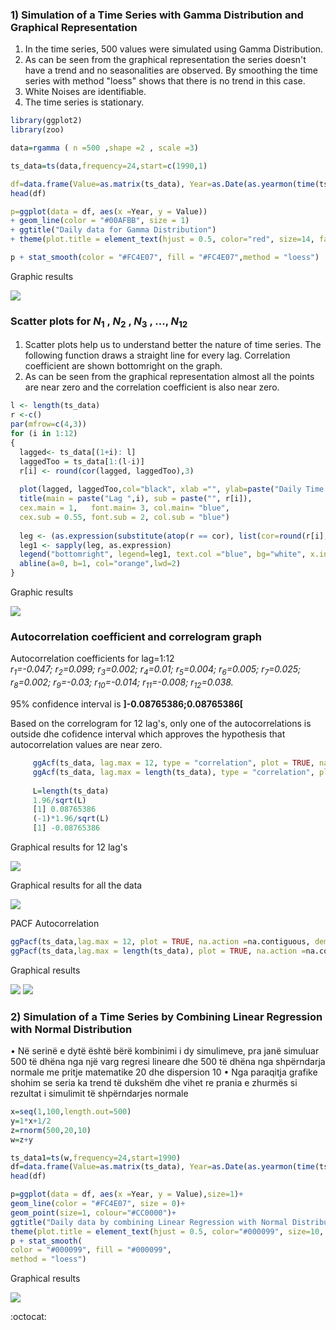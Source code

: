 ### 1) Simulation of a Time Series with Gamma Distribution and Graphical Representation

1) In the time series, 500 values were simulated using Gamma Distribution.
2) As can be seen from the graphical representation the series doesn't have a trend and no seasonalities are observed. By smoothing the time series with method "loess" shows that there is no trend in this case.
3) White Noises are identifiable.
4) The time series is stationary.


```R
library(ggplot2)
library(zoo)

data=rgamma ( n =500 ,shape =2 , scale =3)

ts_data=ts(data,frequency=24,start=c(1990,1)

df=data.frame(Value=as.matrix(ts_data), Year=as.Date(as.yearmon(time(ts_data))))
head(df)

p=ggplot(data = df, aes(x =Year, y = Value))
+ geom_line(color = "#00AFBB", size = 1) 
+ ggtitle("Daily data for Gamma Distribution")
+ theme(plot.title = element_text(hjust = 0.5, color="red", size=14, face="bold.italic"))

p + stat_smooth(color = "#FC4E07", fill = "#FC4E07",method = "loess")
```

Graphic results

 ![](gamma-series-graphic.png)


### Scatter plots for *N*<sub>1</sub> , *N*<sub>2</sub> , *N*<sub>3</sub> , ..., *N*<sub>12</sub>   
1)	Scatter plots help us to understand better the nature of time series. The following function draws a straight line for every lag.       Correlation coefficient are shown bottomright on the graph.
2)  As can be seen from the graphical representation almost all the points are near zero and the correlation coefficient is also near zero.

```R
l <- length(ts_data)
r <-c()
par(mfrow=c(4,3))
for (i in 1:12)
{
  lagged<- ts_data[(1+i): l]
  laggedToo = ts_data[1:(l-i)]
  r[i] <- round(cor(lagged, laggedToo),3)
  
  plot(lagged, laggedToo,col="black", xlab ="", ylab=paste("Daily Time Series Lag",i))
  title(main = paste("Lag ",i), sub = paste("", r[i]),
  cex.main = 1,   font.main= 3, col.main= "blue",
  cex.sub = 0.55, font.sub = 2, col.sub = "blue")
  
  leg <- (as.expression(substitute(atop(r == cor), list(cor=round(r[i],3)))))
  leg1 <- sapply(leg, as.expression)
  legend("bottomright", legend=leg1, text.col ="blue", bg="white", x.intersp=0)
  abline(a=0, b=1, col="orange",lwd=2)    
}
```

Graphic results

 ![](scatter-plot-gamma.png)

### Autocorrelation coefficient and correlogram graph

Autocorrelation coefficients for lag=1:12         
    *r<sub>1</sub>=-0.047;* *r<sub>2</sub>=0.099;* *r<sub>3</sub>=0.002;* *r<sub>4</sub>=0.01;* *r<sub>5</sub>=0.004;*         *r<sub>6</sub>=0.005;* *r<sub>7</sub>=0.025;* *r<sub>8</sub>=0.002;* *r<sub>9</sub>=-0.03;* *r<sub>10</sub>=-0.014;*     *r<sub>11</sub>=-0.008;* *r<sub>12</sub>=0.038.*
     
95% confidence interval is <b>]-0.08765386;0.08765386[</b>
    
 Based on the correlogram for 12 lag's, only one of the autocorrelations is outside dhe cofidence interval which approves the 
 hypothesis that autocorrelation values are near zero. 
 

```R  
     ggAcf(ts_data, lag.max = 12, type = "correlation", plot = TRUE, na.action = na.contiguous, demean = TRUE,main="")
     ggAcf(ts_data, lag.max = length(ts_data), type = "correlation", plot = TRUE, na.action = na.contiguous, demean = TRUE,main="")
     
     L=length(ts_data)
     1.96/sqrt(L) 
     [1] 0.08765386
     (-1)*1.96/sqrt(L) 
     [1] -0.08765386
```

Graphical results for 12 lag's 

  ![](acf-correlation-12lags.png) 

Graphical results for all the data

  ![](acf-correlation-alldata.png)  
 
PACF Autocorrelation 

```R
ggPacf(ts_data,lag.max = 12, plot = TRUE, na.action =na.contiguous, demean = TRUE, main="")  
ggPacf(ts_data,lag.max = length(ts_data), plot = TRUE, na.action =na.contiguous, demean = TRUE, main="")  
```
Graphical results

  ![](Gamma-pacf-12.png)
  ![](Gamma-pacf-alldata.png) 
 
 ### 2) Simulation of a Time Series by Combining Linear Regression with Normal Distribution
 
 •	Në serinë e dytë është bërë kombinimi i dy simulimeve, pra janë simuluar 500 të dhëna nga një varg regresi lineare dhe 500 të dhëna nga shpërndarja normale me pritje matematike 20 dhe dispersion 10
•	Nga paraqitja grafike shohim se seria ka trend të dukshëm dhe vihet re prania e zhurmës si rezultat i simulimit të shpërndarjes normale

```R
x=seq(1,100,length.out=500)    
y=1*x+1/2     
z=rnorm(500,20,10)    
w=z+y  

ts_data1=ts(w,frequency=24,start=1990)
df=data.frame(Value=as.matrix(ts_data), Year=as.Date(as.yearmon(time(ts_data))))
head(df)

p=ggplot(data = df, aes(x =Year, y = Value),size=1)+
geom_line(color = "#FC4E07", size = 0)+
geom_point(size=1, colour="#CC0000")+
ggtitle("Daily data by combining Linear Regression with Normal Distribution")+
theme(plot.title = element_text(hjust = 0.5, color="#000099", size=10, face="bold.italic"))
p + stat_smooth(
color = "#000099", fill = "#000099",
method = "loess")
```
Graphical results

![](LR-ND-Series.png)

 :octocat: 
